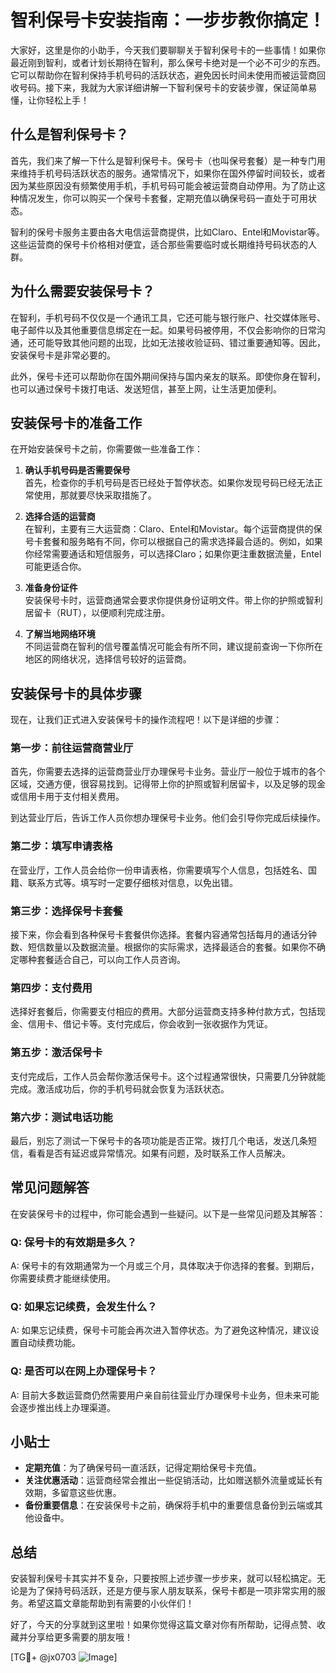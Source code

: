 # 智利保号卡安装指南：一步步教你搞定！

大家好，这里是你的小助手，今天我们要聊聊关于智利保号卡的一些事情！如果你最近刚到智利，或者计划长期待在智利，那么保号卡绝对是一个必不可少的东西。它可以帮助你在智利保持手机号码的活跃状态，避免因长时间未使用而被运营商回收号码。接下来，我就为大家详细讲解一下智利保号卡的安装步骤，保证简单易懂，让你轻松上手！

## 什么是智利保号卡？

首先，我们来了解一下什么是智利保号卡。保号卡（也叫保号套餐）是一种专门用来维持手机号码活跃状态的服务。通常情况下，如果你在国外停留时间较长，或者因为某些原因没有频繁使用手机，手机号码可能会被运营商自动停用。为了防止这种情况发生，你可以购买一个保号卡套餐，定期充值以确保号码一直处于可用状态。

智利的保号卡服务主要由各大电信运营商提供，比如Claro、Entel和Movistar等。这些运营商的保号卡价格相对便宜，适合那些需要临时或长期维持号码状态的人群。

## 为什么需要安装保号卡？

在智利，手机号码不仅仅是一个通讯工具，它还可能与银行账户、社交媒体账号、电子邮件以及其他重要信息绑定在一起。如果号码被停用，不仅会影响你的日常沟通，还可能导致其他问题的出现，比如无法接收验证码、错过重要通知等。因此，安装保号卡是非常必要的。

此外，保号卡还可以帮助你在国外期间保持与国内亲友的联系。即使你身在智利，也可以通过保号卡拨打电话、发送短信，甚至上网，让生活更加便利。

## 安装保号卡的准备工作

在开始安装保号卡之前，你需要做一些准备工作：

1. **确认手机号码是否需要保号**  
   首先，检查你的手机号码是否已经处于暂停状态。如果你发现号码已经无法正常使用，那就要尽快采取措施了。

2. **选择合适的运营商**  
   在智利，主要有三大运营商：Claro、Entel和Movistar。每个运营商提供的保号卡套餐和服务略有不同，你可以根据自己的需求选择最合适的。例如，如果你经常需要通话和短信服务，可以选择Claro；如果你更注重数据流量，Entel可能更适合你。

3. **准备身份证件**  
   安装保号卡时，运营商通常会要求你提供身份证明文件。带上你的护照或智利居留卡（RUT），以便顺利完成注册。

4. **了解当地网络环境**  
   不同运营商在智利的信号覆盖情况可能会有所不同，建议提前查询一下你所在地区的网络状况，选择信号较好的运营商。

## 安装保号卡的具体步骤

现在，让我们正式进入安装保号卡的操作流程吧！以下是详细的步骤：

### 第一步：前往运营商营业厅

首先，你需要去选择的运营商营业厅办理保号卡业务。营业厅一般位于城市的各个区域，交通方便，很容易找到。记得带上你的护照或智利居留卡，以及足够的现金或信用卡用于支付相关费用。

到达营业厅后，告诉工作人员你想办理保号卡业务。他们会引导你完成后续操作。

### 第二步：填写申请表格

在营业厅，工作人员会给你一份申请表格，你需要填写个人信息，包括姓名、国籍、联系方式等。填写时一定要仔细核对信息，以免出错。

### 第三步：选择保号卡套餐

接下来，你会看到各种保号卡套餐供你选择。套餐内容通常包括每月的通话分钟数、短信数量以及数据流量。根据你的实际需求，选择最适合的套餐。如果你不确定哪种套餐适合自己，可以向工作人员咨询。

### 第四步：支付费用

选择好套餐后，你需要支付相应的费用。大部分运营商支持多种付款方式，包括现金、信用卡、借记卡等。支付完成后，你会收到一张收据作为凭证。

### 第五步：激活保号卡

支付完成后，工作人员会帮你激活保号卡。这个过程通常很快，只需要几分钟就能完成。激活成功后，你的手机号码就会恢复为活跃状态。

### 第六步：测试电话功能

最后，别忘了测试一下保号卡的各项功能是否正常。拨打几个电话，发送几条短信，看看是否有延迟或异常情况。如果有问题，及时联系工作人员解决。

## 常见问题解答

在安装保号卡的过程中，你可能会遇到一些疑问。以下是一些常见问题及其解答：

### Q: 保号卡的有效期是多久？
A: 保号卡的有效期通常为一个月或三个月，具体取决于你选择的套餐。到期后，你需要续费才能继续使用。

### Q: 如果忘记续费，会发生什么？
A: 如果忘记续费，保号卡可能会再次进入暂停状态。为了避免这种情况，建议设置自动续费功能。

### Q: 是否可以在网上办理保号卡？
A: 目前大多数运营商仍然需要用户亲自前往营业厅办理保号卡业务，但未来可能会逐步推出线上办理渠道。

## 小贴士

- **定期充值**：为了确保号码一直活跃，记得定期给保号卡充值。
- **关注优惠活动**：运营商经常会推出一些促销活动，比如赠送额外流量或延长有效期，多留意这些优惠。
- **备份重要信息**：在安装保号卡之前，确保将手机中的重要信息备份到云端或其他设备中。

## 总结

安装智利保号卡其实并不复杂，只要按照上述步骤一步步来，就可以轻松搞定。无论是为了保持号码活跃，还是方便与家人朋友联系，保号卡都是一项非常实用的服务。希望这篇文章能帮助到有需要的小伙伴们！

好了，今天的分享就到这里啦！如果你觉得这篇文章对你有所帮助，记得点赞、收藏并分享给更多需要的朋友哦！

[TG💪+ @jx0703 ![Image](https://github.com/user-attachments/assets/dbca1d08-cadb-493c-b0ec-ad6f7a83f270)]
